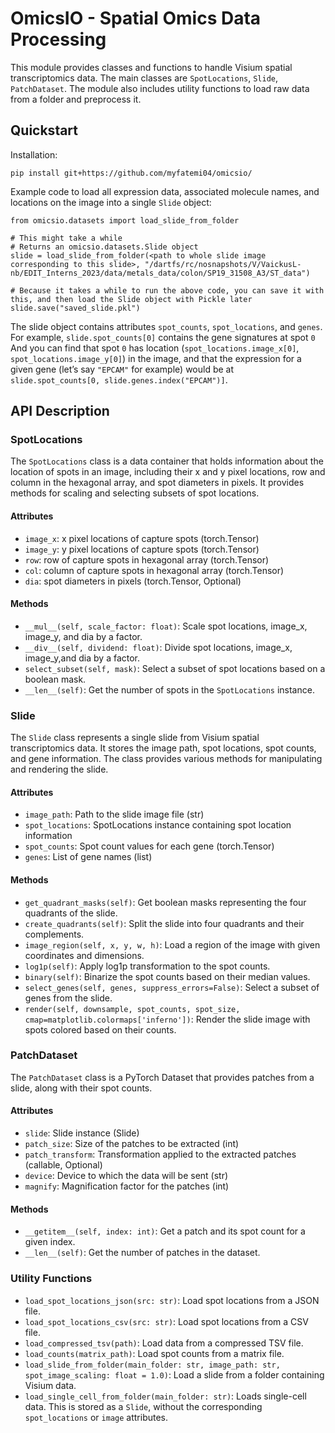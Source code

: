 # OmicsIO - Spatial Omics Data Processing

This module provides classes and functions to handle Visium spatial transcriptomics data. The main classes are `SpotLocations`, `Slide`, `PatchDataset`. The module also includes utility functions to load raw data from a folder and preprocess it.

## Quickstart

Installation:
```
pip install git+https://github.com/myfatemi04/omicsio/
```

Example code to load all expression data, associated molecule names, and locations on the image into a single `Slide` object:
```python3
from omicsio.datasets import load_slide_from_folder

# This might take a while
# Returns an omicsio.datasets.Slide object
slide = load_slide_from_folder(<path to whole slide image corresponding to this slide>, "/dartfs/rc/nosnapshots/V/VaickusL-nb/EDIT_Interns_2023/data/metals_data/colon/SP19_31508_A3/ST_data")

# Because it takes a while to run the above code, you can save it with this, and then load the Slide object with Pickle later
slide.save("saved_slide.pkl")
```

The slide object contains attributes `spot_counts`, `spot_locations`, and `genes`.
For example, `slide.spot_counts[0]` contains the gene signatures at spot `0`
And you can find that spot `0` has location (`spot_locations.image_x[0]`, `spot_locations.image_y[0]`) in the image, and that the expression for a given gene (let’s say `"EPCAM"` for example) would be at `slide.spot_counts[0, slide.genes.index("EPCAM")]`.

## API Description

### SpotLocations

The `SpotLocations` class is a data container that holds information about the location of spots in an image, including their x and y pixel locations, row and column in the hexagonal array, and spot diameters in pixels. It provides methods for scaling and selecting subsets of spot locations.

#### Attributes

- `image_x`: x pixel locations of capture spots (torch.Tensor)
- `image_y`: y pixel locations of capture spots (torch.Tensor)
- `row`: row of capture spots in hexagonal array (torch.Tensor)
- `col`: column of capture spots in hexagonal array (torch.Tensor)
- `dia`: spot diameters in pixels (torch.Tensor, Optional)

#### Methods

- `__mul__(self, scale_factor: float)`: Scale spot locations, image_x, image_y, and dia by a factor.
- `__div__(self, dividend: float)`: Divide spot locations, image_x, image_y,and dia by a factor.
- `select_subset(self, mask)`: Select a subset of spot locations based on a boolean mask.
- `__len__(self)`: Get the number of spots in the `SpotLocations` instance.

### Slide

The `Slide` class represents a single slide from Visium spatial transcriptomics data. It stores the image path, spot locations, spot counts, and gene information. The class provides various methods for manipulating and rendering the slide.

#### Attributes

- `image_path`: Path to the slide image file (str)
- `spot_locations`: SpotLocations instance containing spot location information
- `spot_counts`: Spot count values for each gene (torch.Tensor)
- `genes`: List of gene names (list)

#### Methods

- `get_quadrant_masks(self)`: Get boolean masks representing the four quadrants of the slide.
- `create_quadrants(self)`: Split the slide into four quadrants and their complements.
- `image_region(self, x, y, w, h)`: Load a region of the image with given coordinates and dimensions.
- `log1p(self)`: Apply log1p transformation to the spot counts.
- `binary(self)`: Binarize the spot counts based on their median values.
- `select_genes(self, genes, suppress_errors=False)`: Select a subset of genes from the slide.
- `render(self, downsample, spot_counts, spot_size, cmap=matplotlib.colormaps['inferno'])`: Render the slide image with spots colored based on their counts.

### PatchDataset

The `PatchDataset` class is a PyTorch Dataset that provides patches from a slide, along with their spot counts.

#### Attributes

- `slide`: Slide instance (Slide)
- `patch_size`: Size of the patches to be extracted (int)
- `patch_transform`: Transformation applied to the extracted patches (callable, Optional)
- `device`: Device to which the data will be sent (str)
- `magnify`: Magnification factor for the patches (int)

#### Methods

- `__getitem__(self, index: int)`: Get a patch and its spot count for a given index.
- `__len__(self)`: Get the number of patches in the dataset.

### Utility Functions

- `load_spot_locations_json(src: str)`: Load spot locations from a JSON file.
- `load_spot_locations_csv(src: str)`: Load spot locations from a CSV file.
- `load_compressed_tsv(path)`: Load data from a compressed TSV file.
- `load_counts(matrix_path)`: Load spot counts from a matrix file.
- `load_slide_from_folder(main_folder: str, image_path: str, spot_image_scaling: float = 1.0)`: Load a slide from a folder containing Visium data.
- `load_single_cell_from_folder(main_folder: str)`: Loads single-cell data. This is stored as a `Slide`, without the corresponding `spot_locations` or `image` attributes.
